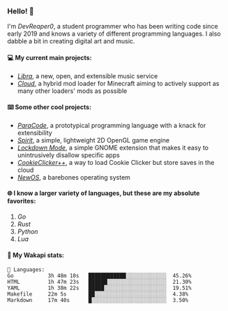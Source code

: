 ### Hello! 👋

I'm _DevReaper0_, a student programmer who has been writing code since early 2019 and knows a variety of different programming languages. I also dabble a bit in creating digital art and music.

#### 💻 My current main projects:

-   _[Libra](https://github.com/LibraMusic)_, a new, open, and extensible music service
-   _[Cloud](https://github.com/CloudLoaderMC/CloudLoader)_, a hybrid mod loader for Minecraft aiming to actively support as many other loaders' mods as possible

#### ⌨️ Some other cool projects:

-   _[ParaCode](https://github.com/ParaCodeLang/ParaCode)_, a prototypical programming language with a knack for extensibility
-   _[Spirit](https://gitlab.com/DevReaper0/SpiritEngine)_, a simple, lightweight 2D OpenGL game engine
-   _[Lockdown Mode](https://github.com/DevReaper0/GNOME-LockdownMode)_, a simple GNOME extension that makes it easy to unintrusively disallow specific apps
-   _[CookieClicker++](https://github.com/DevReaper0/CookieClickerPlusPlus)_, a way to load Cookie Clicker but store saves in the cloud
-   _[NewOS](https://github.com/DevReaper0/NewOS)_, a barebones operating system

#### 🌐 I know a larger variety of languages, but these are my absolute favorites:

1. _Go_
2. _Rust_
3. _Python_
4. _Lua_

#### 📡 My Wakapi stats:

```text
💾 Languages:
Go           3h 48m 10s   ████████████░░░░░░░░░░░░░  45.26%
HTML         1h 47m 23s   ██████░░░░░░░░░░░░░░░░░░░  21.30%
YAML         1h 38m 22s   █████░░░░░░░░░░░░░░░░░░░░  19.51%
Makefile     22m 5s       ██░░░░░░░░░░░░░░░░░░░░░░░  4.38%
Markdown     17m 40s      █░░░░░░░░░░░░░░░░░░░░░░░░  3.50%
```
